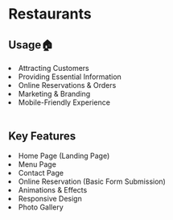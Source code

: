 # Restaurants

<h2>Usage🏠</h2>
<li>Attracting Customers</li>
<li>Providing Essential Information</li>
<li>Online Reservations & Orders</li>
<li>Marketing & Branding</li>
<li>Mobile-Friendly Experience</li> <br>
<h2>Key Features</h2>
<li> Home Page (Landing Page)</li>
<li>Menu Page</li>
<li>Contact Page</li>
<li>Online Reservation (Basic Form Submission)</li>
<li> Animations & Effects</li>
<li>Responsive Design</li>
<li>Photo Gallery</li>
